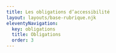 ```yaml
---
title: Les obligations d’accessibilité
layout: layouts/base-rubrique.njk
eleventyNavigation:
  key: obligations
  title: Obligations
  order: 3
---
```

